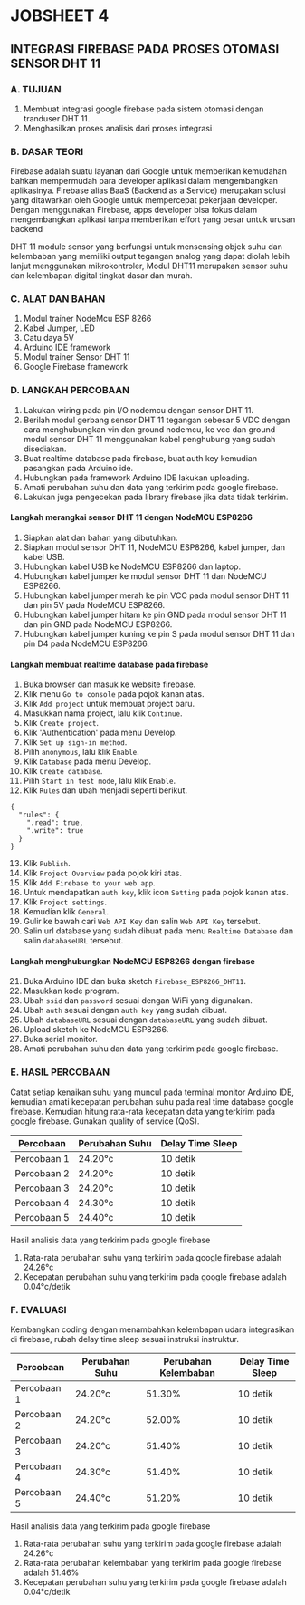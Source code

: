 # JOBSHEET 4
## INTEGRASI FIREBASE PADA PROSES OTOMASI SENSOR DHT 11

### A. TUJUAN
1. Membuat integrasi google firebase pada sistem otomasi dengan tranduser DHT 11.
2. Menghasilkan proses analisis dari proses integrasi

### B. DASAR TEORI

Firebase adalah suatu layanan dari Google untuk memberikan kemudahan bahkan mempermudah
para developer aplikasi dalam mengembangkan aplikasinya. Firebase alias BaaS (Backend as a
Service) merupakan solusi yang ditawarkan oleh Google untuk mempercepat pekerjaan developer.
Dengan menggunakan Firebase, apps developer bisa fokus dalam mengembangkan aplikasi tanpa
memberikan effort yang besar untuk urusan backend

DHT 11 module sensor yang berfungsi untuk mensensing objek suhu dan kelembaban yang
memiliki output tegangan analog yang dapat diolah lebih lanjut menggunakan mikrokontroler, Modul DHT11 merupakan sensor suhu dan kelembapan digital tingkat dasar dan murah.

### C. ALAT DAN BAHAN

1. Modul trainer NodeMcu ESP 8266
2. Kabel Jumper, LED
3. Catu daya 5V
4. Arduino IDE framework
5. Modul trainer Sensor DHT 11
6. Google Firebase framework

### D. LANGKAH PERCOBAAN

1. Lakukan wiring pada pin I/O nodemcu dengan sensor DHT 11.
2. Berilah modul gerbang sensor DHT 11 tegangan sebesar 5 VDC dengan cara menghubungkan vin dan ground nodemcu, ke vcc dan ground modul sensor DHT 11 menggunakan kabel penghubung yang sudah disediakan.
3. Buat realtime database pada firebase, buat auth key kemudian pasangkan pada Arduino ide.
4. Hubungkan pada framework Arduino IDE lakukan uploading.
5. Amati perubahan suhu dan data yang terkirim pada google firebase.
6. Lakukan juga pengecekan pada library firebase jika data tidak terkirim.

#### Langkah merangkai sensor DHT 11 dengan NodeMCU ESP8266
1. Siapkan alat dan bahan yang dibutuhkan.
2. Siapkan modul sensor DHT 11, NodeMCU ESP8266, kabel jumper, dan kabel USB.
3. Hubungkan kabel USB ke NodeMCU ESP8266 dan laptop.
4. Hubungkan kabel jumper ke modul sensor DHT 11 dan NodeMCU ESP8266.
5. Hubungkan kabel jumper merah ke pin VCC pada modul sensor DHT 11 dan pin 5V pada NodeMCU ESP8266.
6. Hubungkan kabel jumper hitam ke pin GND pada modul sensor DHT 11 dan pin GND pada NodeMCU ESP8266.
7. Hubungkan kabel jumper kuning ke pin S pada modul sensor DHT 11 dan pin D4 pada NodeMCU ESP8266.

#### Langkah membuat realtime database pada firebase
1. Buka browser dan masuk ke website firebase.
2. Klik menu `Go to console` pada pojok kanan atas.
3. Klik `Add project` untuk membuat project baru.
4. Masukkan nama project, lalu klik `Continue`.
5. Klik `Create project`.
6. Klik 'Authentication' pada menu Develop.
7. Klik `Set up sign-in method`.
8. Pilih `anonymous`, lalu klik `Enable`.
9. Klik `Database` pada menu Develop.
10. Klik `Create database`.
11. Pilih `Start in test mode`, lalu klik `Enable`.
12. Klik `Rules` dan ubah menjadi seperti berikut.
```
{
  "rules": {
    ".read": true,
    ".write": true
  }
}
```
13. Klik `Publish`.
14. Klik `Project Overview` pada pojok kiri atas.
15. Klik `Add Firebase to your web app`.
16. Untuk mendapatkan `auth key`, klik icon `Setting` pada pojok kanan atas.
17. Klik `Project settings`.
18. Kemudian klik `General`.
19. Gulir ke bawah cari `Web API Key` dan salin `Web API Key` tersebut.
20. Salin url database yang sudah dibuat pada menu `Realtime Database` dan salin `databaseURL` tersebut.

#### Langkah menghubungkan NodeMCU ESP8266 dengan firebase
21. Buka Arduino IDE dan buka sketch `Firebase_ESP8266_DHT11`.
22. Masukkan kode program.
23. Ubah `ssid` dan `password` sesuai dengan WiFi yang digunakan.
24. Ubah `auth` sesuai dengan `auth key` yang sudah dibuat.
25. Ubah `databaseURL` sesuai dengan `databaseURL` yang sudah dibuat.
26. Upload sketch ke NodeMCU ESP8266.
27. Buka serial monitor.
28. Amati perubahan suhu dan data yang terkirim pada google firebase.

### E. HASIL PERCOBAAN

Catat setiap kenaikan suhu yang muncul pada terminal monitor Arduino IDE, kemudian amati
kecepatan perubahan suhu pada real time database google firebase. Kemudian hitung rata-rata
kecepatan data yang terkirim pada google firebase. Gunakan quality of service (QoS).

| Percobaan             | Perubahan Suhu        | Delay Time Sleep       |
|-----------------------|-----------------------|------------------------|
| Percobaan 1           | 24.20°c               | 10 detik               |
| Percobaan 2           | 24.20°c               | 10 detik               |
| Percobaan 3           | 24.20°c               | 10 detik               |
| Percobaan 4           | 24.30°c               | 10 detik               |
| Percobaan 5           | 24.40°c               | 10 detik               |

Hasil analisis data yang terkirim pada google firebase
1. Rata-rata perubahan suhu yang terkirim pada google firebase adalah 24.26°c
3. Kecepatan perubahan suhu yang terkirim pada google firebase adalah 0.04°c/detik

### F. EVALUASI

Kembangkan coding dengan menambahkan kelembapan udara integrasikan di firebase, rubah delay
time sleep sesuai instruksi instruktur.

| Percobaan             | Perubahan Suhu        | Perubahan Kelembaban   | Delay Time Sleep       |
|-----------------------|-----------------------|------------------------|------------------------|
| Percobaan 1           | 24.20°c               | 51.30%                 | 10 detik               |
| Percobaan 2           | 24.20°c               | 52.00%                 | 10 detik               |
| Percobaan 3           | 24.20°c               | 51.40%                 | 10 detik               |
| Percobaan 4           | 24.30°c               | 51.40%                 | 10 detik               |
| Percobaan 5           | 24.40°c               | 51.20%                 | 10 detik               |

Hasil analisis data yang terkirim pada google firebase
1. Rata-rata perubahan suhu yang terkirim pada google firebase adalah 24.26°c
2. Rata-rata perubahan kelembaban yang terkirim pada google firebase adalah 51.46%
3. Kecepatan perubahan suhu yang terkirim pada google firebase adalah 0.04°c/detik